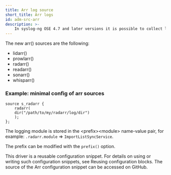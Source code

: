 ```yaml
---
title: Arr log source
short_title: Arr logs
id: adm-src-arr
description: >-
    In syslog-ng OSE 4.7 and later versions it is possible to collect logs of the Lidarr, Prowlarr, Radarr, Readarr, and Sonarr (referred to as “*Arr” or “*Arrs”) applications.
---
```


The new arr() sources are the following:

* lidarr()
* prowlarr()
* radarr()
* readarr()
* sonarr()
* whisparr()

### Example: minimal config of arr sources

```config
source s_radarr {
    radarr(
    dir("/path/to/my/radarr/log/dir")
    );
};
```

The logging module is stored in the &lt;prefix&gt;&lt;module&gt; name-value pair, for example: `.radarr.module` => `ImportListSyncService`.

The prefix can be modified with the `prefix()` option.

This driver is a reusable configuration snippet. For details on using or writing such configuration snippets, see Reusing configuration blocks. The source of the Arr configuration snippet can be accessed on GitHub.
